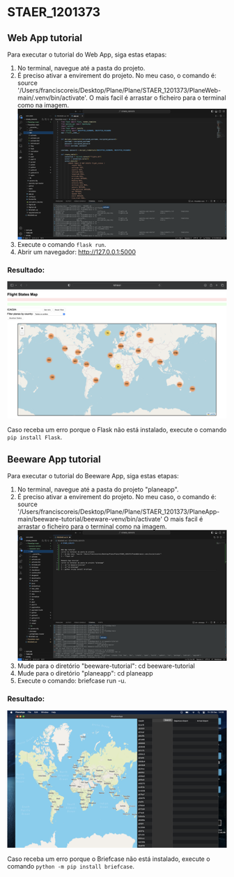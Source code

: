 
# STAER_1201373

## Web App tutorial

Para executar o tutorial do Web App, siga estas etapas:

1. No terminal, navegue até a pasta do projeto.
2. É preciso ativar a envirement do projeto. No meu caso, o comando é: source '/Users/franciscoreis/Desktop/Plane/Plane/STAER_1201373/PlaneWeb-main/.venv/bin/activate'.
O mais facil é arrastar o ficheiro para o terminal como na imagem.
![Ativar envirement](images/sourceWeb.png)
3. Execute o comando `flask run`.
4. Abrir um navegador: http://127.0.0.1:5000
### Resultado:
![Web App](images/Web.png)

Caso receba um erro porque o Flask não está instalado, execute o comando `pip install Flask`.

## Beeware App tutorial

Para executar o tutorial do Beeware App, siga estas etapas:

1. No terminal, navegue até a pasta do projeto "planeapp".
2. É preciso ativar a envirement do projeto. No meu caso, o comando é: source '/Users/franciscoreis/Desktop/Plane/Plane/STAER_1201373/PlaneApp-main/beeware-tutorial/beeware-venv/bin/activate'
O mais facil é arrastar o ficheiro para o terminal como na imagem.
![Ativar envirement](images/sourceApp.png)
3. Mude para o diretório "beeware-tutorial": cd beeware-tutorial
4. Mude para o diretório "planeapp": cd planeapp
5. Execute o comando: briefcase run -u.
### Resultado:
![Web App](images/App.png)

Caso receba um erro porque o Briefcase não está instalado, execute o comando `python -m pip install briefcase`.



